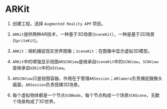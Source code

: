 # ARKit

1. 创建工程，选择 `Augmented Reality APP` 项目。

2. `ARKit`提供两种AR技术，一种基于3D场景(`SceneKit`），一种是基于2D场景(`SpriteKit`)。

3. `ARKit`：相机捕捉现实世界图像；`SceneKit`：在图像中显示虚拟3D模型。

4. `ARKit`中的增强显示视图`ARSCNView`是继承自`SceneKit`中的`SCNView`，`SCNView`是继承自`UIKit`中的`UIView`。

5. `ARSCNView`只是视图容器，作用在于管理`ARSession`；`ARCamera`负责捕捉摄像头画面，`ARSession`负责搭建3D场景。

6. 每个虚拟物体都是一个节点`SCNNode`，每个节点构成一个场景`SCNScene`，无数个场景构成了3D世界。
